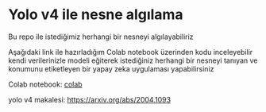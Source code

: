 # Yolo v4 ile nesne algılama 

Bu repo ile istediğimiz herhangi bir nesneyi algılayabiliriz

Aşağıdaki link ile hazırladığım Colab notebook üzerinden kodu inceleyebilir kendi verilerinizle modeli eğiterek 
istediğiniz herhangi bir nesneyi tanıyan ve konumunu etiketleyen bir yapay zeka uygulaması yapabilirsiniz

Colab notebook: 
[colab](https://colab.research.google.com/drive/1aJlEhKNcJggUPZyYpRkSdWjcuxMch9IP?authuser=1#scrollTo=uj911Q-YJFwU)

yolo v4 makalesi: https://arxiv.org/abs/2004.1093

